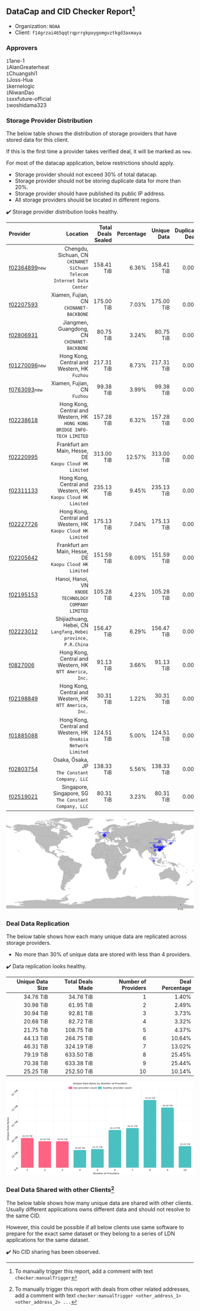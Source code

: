 ## DataCap and CID Checker Report[^1]
 - Organization: `NOAA`
 - Client: `f14grzai465qqtrqprrgkpoygomgvztkgd3axmaya`
### Approvers
`1`1ane-1<br/>`1`AlanGreaterheat<br/>`1`Chuangshi1<br/>`1`Joss-Hua<br/>`1`kernelogic<br/>`1`NiwanDao<br/>`1`sxxfuture-official<br/>`1`woshidama323

### Storage Provider Distribution
The below table shows the distribution of storage providers that have stored data for this client.

If this is the first time a provider takes verified deal, it will be marked as `new`.

For most of the datacap application, below restrictions should apply.
 - Storage provider should not exceed 30% of total datacap.
 - Storage provider should not be storing duplicate data for more than 20%.
 - Storage provider should have published its public IP address.
 - All storage providers should be located in different regions.

✔️ Storage provider distribution looks healthy.

| Provider                                                    |                                                                    Location | Total Deals Sealed | Percentage | Unique Data | Duplicate Deals |
| :---------------------------------------------------------- | --------------------------------------------------------------------------: | -----------------: | ---------: | ----------: | --------------: |
| [f02364899](https://filfox.info/en/address/f02364899)`new`  |    Chengdu, Sichuan, CN<br/>`CHINANET SiChuan Telecom Internet Data Center` |         158.41 TiB |      6.36% |  158.41 TiB |           0.00% |
| [f02207593](https://filfox.info/en/address/f02207593)       |                                  Xiamen, Fujian, CN<br/>`CHINANET-BACKBONE` |         175.00 TiB |      7.03% |  175.00 TiB |           0.00% |
| [f02806931](https://filfox.info/en/address/f02806931)       |                             Jiangmen, Guangdong, CN<br/>`CHINANET-BACKBONE` |          80.75 TiB |      3.24% |   80.75 TiB |           0.00% |
| [f01270096](https://filfox.info/en/address/f01270096)`new`  |                             Hong Kong, Central and Western, HK<br/>`Fuzhou` |         217.31 TiB |      8.73% |  217.31 TiB |           0.00% |
| [f0763093](https://filfox.info/en/address/f0763093)`new`    |                                             Xiamen, Fujian, CN<br/>`Fuzhou` |          99.38 TiB |      3.99% |   99.38 TiB |           0.00% |
| [f02238618](https://filfox.info/en/address/f02238618)       | Hong Kong, Central and Western, HK<br/>`HONG KONG BRIDGE INFO-TECH LIMITED` |         157.28 TiB |      6.32% |  157.28 TiB |           0.00% |
| [f02220995](https://filfox.info/en/address/f02220995)       |                   Frankfurt am Main, Hesse, DE<br/>`Kaopu Cloud HK Limited` |         313.00 TiB |     12.57% |  313.00 TiB |           0.00% |
| [f02311133](https://filfox.info/en/address/f02311133)       |             Hong Kong, Central and Western, HK<br/>`Kaopu Cloud HK Limited` |         235.13 TiB |      9.45% |  235.13 TiB |           0.00% |
| [f02227726](https://filfox.info/en/address/f02227726)       |             Hong Kong, Central and Western, HK<br/>`Kaopu Cloud HK Limited` |         175.13 TiB |      7.04% |  175.13 TiB |           0.00% |
| [f02205642](https://filfox.info/en/address/f02205642)       |                   Frankfurt am Main, Hesse, DE<br/>`Kaopu Cloud HK Limited` |         151.59 TiB |      6.09% |  151.59 TiB |           0.00% |
| [f02195153](https://filfox.info/en/address/f02195153)       |                     Hanoi, Hanoi, VN<br/>`KNODE TECHNOLOGY COMPANY LIMITED` |         105.28 TiB |      4.23% |  105.28 TiB |           0.00% |
| [f02223012](https://filfox.info/en/address/f02223012)       |            Shijiazhuang, Hebei, CN<br/>`Langfang,Hebei province, P.R.China` |         156.47 TiB |      6.29% |  156.47 TiB |           0.00% |
| [f0827006](https://filfox.info/en/address/f0827006)         |                  Hong Kong, Central and Western, HK<br/>`NTT America, Inc.` |          91.13 TiB |      3.66% |   91.13 TiB |           0.00% |
| [f02198849](https://filfox.info/en/address/f02198849)       |                  Hong Kong, Central and Western, HK<br/>`NTT America, Inc.` |          30.31 TiB |      1.22% |   30.31 TiB |           0.00% |
| [f01885088](https://filfox.info/en/address/f01885088)       |            Hong Kong, Central and Western, HK<br/>`OneAsia Network Limited` |         124.51 TiB |      5.00% |  124.51 TiB |           0.00% |
| [f02803754](https://filfox.info/en/address/f02803754)       |                            Osaka, Ōsaka, JP<br/>`The Constant Company, LLC` |         138.33 TiB |      5.56% |  138.33 TiB |           0.00% |
| [f02519021](https://filfox.info/en/address/f02519021)       |                    Singapore, Singapore, SG<br/>`The Constant Company, LLC` |          80.31 TiB |      3.23% |   80.31 TiB |           0.00% |

<img src="https://raw.githubusercontent.com/data-preservation-programs/filplus-checker-assets/main/filecoin-project/filecoin-plus-large-datasets/issues/2115/1695623929236.png"/>

### Deal Data Replication
The below table shows how each many unique data are replicated across storage providers.

- No more than 30% of unique data are stored with less than 4 providers.

✔️ Data replication looks healthy.

| Unique Data Size | Total Deals Made | Number of Providers | Deal Percentage |
| ---------------: | ---------------: | ------------------: | --------------: |
|        34.76 TiB |        34.76 TiB |                   1 |           1.40% |
|        30.98 TiB |        61.95 TiB |                   2 |           2.49% |
|        30.94 TiB |        92.81 TiB |                   3 |           3.73% |
|        20.68 TiB |        82.72 TiB |                   4 |           3.32% |
|        21.75 TiB |       108.75 TiB |                   5 |           4.37% |
|        44.13 TiB |       264.75 TiB |                   6 |          10.64% |
|        46.31 TiB |       324.19 TiB |                   7 |          13.02% |
|        79.19 TiB |       633.50 TiB |                   8 |          25.45% |
|        70.38 TiB |       633.38 TiB |                   9 |          25.44% |
|        25.25 TiB |       252.50 TiB |                  10 |          10.14% |

<img src="https://raw.githubusercontent.com/data-preservation-programs/filplus-checker-assets/main/filecoin-project/filecoin-plus-large-datasets/issues/2115/1695623930034.png"/>

### Deal Data Shared with other Clients[^3]
The below table shows how many unique data are shared with other clients.
Usually different applications owns different data and should not resolve to the same CID.

However, this could be possible if all below clients use same software to prepare for the exact same dataset or they belong to a series of LDN applications for the same dataset.

✔️ No CID sharing has been observed.

[^1]: To manually trigger this report, add a comment with text `checker:manualTrigger`

[^2]: Deals from those addresses are combined into this report as they are specified with `checker:manualTrigger`

[^3]: To manually trigger this report with deals from other related addresses, add a comment with text `checker:manualTrigger <other_address_1> <other_address_2> ...`
